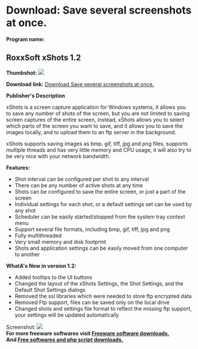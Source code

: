 # Download: Save several screenshots at once.

**Program name:**

## RoxxSoft xShots 1.2

  
**Thumbshot:** ![](http://www.freewarefiles.com/screenshot/rxsftxshot_md.jpg)   
  
**Download link:** [Download Save several screenshots at once.](http://freesoftwares.boysofts.com/RoxxSoft-xShots_program_52115.html)  
  


**Publisher's Description**  
  


xShots is a screen capture application for Windows systems, it allows you to save any number of shots of the screen, but you are not limited to saving screen captures of the entire screen, instead, xShots allows you to select which parts of the screen you want to save, and it allows you to save the images locally, and to upload them to an ftp server in the background. 

xShots supports saving images as bmp, gif, tiff, jpg and png files, supports multiple threads and has very little memory and CPU usage, it will also try to be very nice with your network bandwidth.

**Features:**

  * Shot interval can be configured per shot to any interval 
  * There can be any number of active shots at any time 
  * Shots can be configured to save the entire screen, or just a part of the screen 
  * Individual settings for each shot, or a default settings set can be used by any shot 
  * Scheduler can be easily started/stopped from the system tray context menu 
  * Support several file formats, including bmp, gif, tiff, jpg and png 
  * Fully multithreaded 
  * Very small memory and disk footprint 
  * Shots and application settings can be easily moved from one computer to another 

**WhatA's New in version 1.2:**

  * Added tooltips to the UI buttons 
  * Changed the layout of the xShots Settings, the Shot Settings, and the Default Shot Settings dialogs 
  * Removed the ssl libraries which were needed to store ftp encrypted data 
  * Removed Ftp support, files can be saved only on the local drive 
  * Changed shots and settings file format to reflect the missing ftp support, your settings will be updated automatically 

  
  
Screenshot: ![](http://www.freewarefiles.com/screenshot/rxsftxshot.jpg)   
**For more freeware softwares visit [Freeware software downloads.](http://freesoftwares.boysofts.com/)**   
**And [Free softwares and php script downloads.](http://www.boysofts.com/)**
